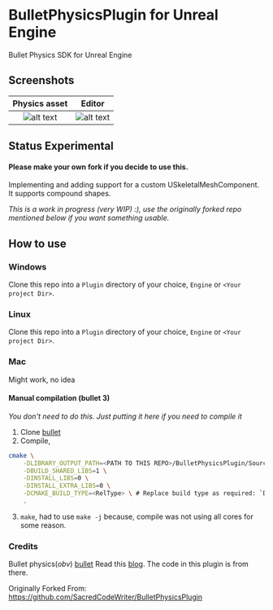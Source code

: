 # BulletPhysicsPlugin for Unreal Engine
Bullet Physics SDK for Unreal Engine 

## Screenshots
| Physics asset | Editor |
|:-------------:|:------:|
| ![alt text](https://github.com/Yadhu-S/BulletPhysicsPlugin/blob/0c4aaa73dde31901a69168659e8da8b69bac25a5/screenshots/UE_viewport.png) | ![alt text](https://github.com/Yadhu-S/BulletPhysicsPlugin/blob/0c4aaa73dde31901a69168659e8da8b69bac25a5/screenshots/UE_viewport.png) |



## Status Experimental
#### Please make your own fork if you decide to use this.

Implementing and adding support for a custom USkeletalMeshComponent. It supports compound shapes.

*This is a work in progress (very WIP) :), use the originally forked repo mentioned below if you want something usable.*

## How to use

### Windows
Clone this repo into a `Plugin` directory of your choice, `Engine` or `<Your project Dir>`.

### Linux
Clone this repo into a `Plugin` directory of your choice, `Engine` or `<Your project Dir>`.

### Mac
Might work, no idea

#### Manual compilation (bullet 3) 
*You don't need to do this. Just putting it here if you need to compile it*
1. Clone [bullet](https://github.com/bulletphysics/bullet3)
2. Compile,

```bash
cmake \
    -DLIBRARY_OUTPUT_PATH=<PATH TO THIS REPO>/BulletPhysicsPlugin/Source/ThirdParty/BulletPhysicsEngineLibrary/lib/linux/<RelFolder>\
    -DBUILD_SHARED_LIBS=1 \
    -DINSTALL_LIBS=0 \
    -DINSTALL_EXTRA_LIBS=0 \
    -DCMAKE_BUILD_TYPE=<RelType> \ # Replace build type as required: `Debug`,`RelWithDebugInfo`,`Release`.
    .
```

3. `make`, had to use `make -j` because, compile was not using all cores for some reason.


### Credits
Bullet physics(*obv*) [bullet](https://github.com/bulletphysics/bullet3)
Read this [blog](https://www.stevestreeting.com/2020/07/26/using-bullet-for-physics-in-ue4/). The code in this plugin
is from there.

Originally Forked From: https://github.com/SacredCodeWriter/BulletPhysicsPlugin

